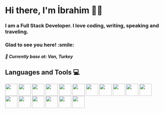 <h1 align="left">Hi there, I'm İbrahim 👋🏻 </h1>
<h3 align="left"> I am a Full Stack Developer. I love coding, writing, speaking and traveling. </h3>
<h3 align="left"> Glad to see you here! :smile: </h3>
<h5 align="left">📍 Currently base at: Van, Turkey</h5>


<h2 align='left''> Languages and Tools 💻 </h2>
<p align='left'>
<img width ='40px' align='center' src='https://cdn.jsdelivr.net/gh/devicons/devicon/icons/java/java-original.svg' />
<img width ='40px' align='center' src ='https://raw.githubusercontent.com/rahulbanerjee26/githubAboutMeGenerator/main/icons/reactjs.svg'>
<img width ='40px' align='center' src ='https://cdn.jsdelivr.net/gh/devicons/devicon/icons/mongodb/mongodb-original-wordmark.svg' />
<img width ='40px' align='center' src ='https://raw.githubusercontent.com/rahulbanerjee26/githubAboutMeGenerator/main/icons/javascript.svg'>
<img width ='40px' align='center' src ='https://raw.githubusercontent.com/rahulbanerjee26/githubAboutMeGenerator/main/icons/css.svg'>
<img width ='40px' align='center' src ='https://raw.githubusercontent.com/rahulbanerjee26/githubAboutMeGenerator/main/icons/bootstrap.svg'>
<img width ='40px' align='center' src ='https://raw.githubusercontent.com/rahulbanerjee26/githubAboutMeGenerator/main/icons/bulma.svg'>                                   <img width ='40px' align='center' src='https://cdn.jsdelivr.net/gh/devicons/devicon/icons/androidstudio/androidstudio-original.svg' />
<img width ='40px' align='center' src ='https://raw.githubusercontent.com/rahulbanerjee26/githubAboutMeGenerator/main/icons/html.svg'>  
<img width ='40px' align='center' src ='https://raw.githubusercontent.com/rahulbanerjee26/githubAboutMeGenerator/main/icons/sass.svg'>
<img width ='40px' align='center' src ='https://raw.githubusercontent.com/rahulbanerjee26/githubAboutMeGenerator/main/icons/firebase.svg'>  
<img width ='40px' align='center' src ='https://raw.githubusercontent.com/rahulbanerjee26/githubAboutMeGenerator/main/icons/nodejs.svg'>
<img width ='40px' align='center' src ='https://raw.githubusercontent.com/rahulbanerjee26/githubAboutMeGenerator/main/icons/illustrator.svg'>
<img width ='40px' align='center' src ='https://upload.wikimedia.org/wikipedia/commons/c/c2/Adobe_XD_CC_icon.svg'>
<img width ='40px' align='center' src ='https://raw.githubusercontent.com/rahulbanerjee26/githubAboutMeGenerator/main/icons/figma.svg'>
<img width ='40px' align='center' src ='https://raw.githubusercontent.com/rahulbanerjee26/githubAboutMeGenerator/main/icons/git.svg'>
<img width ='40px' align='center' src ='https://raw.githubusercontent.com/rahulbanerjee26/githubAboutMeGenerator/main/icons/github.svg'>

<br>
</p>
<br>


           
